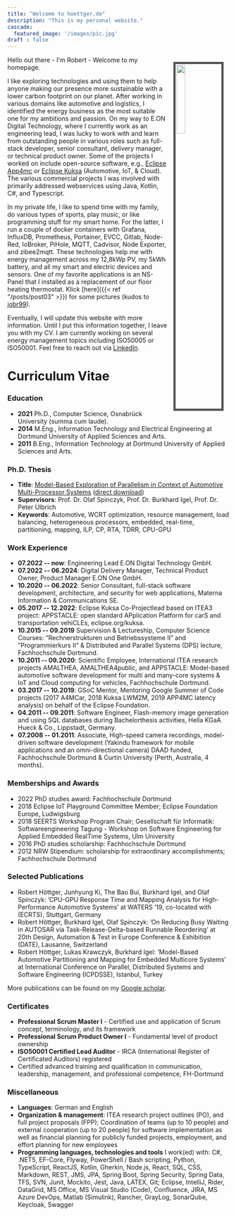 ```yaml
---
title: "Welcome to hoettger.de"
description: "This is my personal website."
cascade:
  featured_image: '/images/pic.jpg'
draft : false
---
```


<img style="float: right; width:20%; border:5px solid #555; padding:1pt;margin:10pt" src="/images/rh.jpg"/>

Hello out there - I'm Robert - Welcome to my homepage.

I like exploring technologies and using them to help anyone making our presence more sustainable with a lower carbon footprint on our planet.
After working in various domains like automotive and logistics, I identified the energy business as the most suitable one for my ambitions and passion.
On my way to E.ON Digital Technology, where I currently work as an engineering lead, I was lucky to work with and learn from outstanding people in various roles such as full-stack developer, senior consultant, delivery manager, or technical product owner.
Some of the projects I worked on include open-source software, e.g., <a href="https://www.eclipse.org/app4mc/" target="_blank"> Eclipse App4mc</a> <!--[Eclipse App4mc](https://www.eclipse.org/app4mc/), --> or <a href="https://www.eclipse.org/kuksa/" target="_blank"> Eclipse Kuksa</a> <!--[Eclipse Kuksa](https://www.eclipse.org/kuksa/) -->
(Automotive, IoT, & Cloud).
The various commercial projects I was involved with primarily addressed webservices using Java, Kotlin, C#, and Typescript.

In my private life, I like to spend time with my family, do various types of sports, play music, or like programming stuff for my smart home. 
For the latter, I run a couple of docker containers with Grafana, InfluxDB, Prometheus, Portainer, EVCC, Gitlab, Node-Red, IoBroker, PiHole, MQTT, Cadvisor, Node Exporter, and zibee2mqtt. 
These technologies help me with energy management across my 12,8kWp PV, my 5kWh battery, and all my smart and electric devices and sensors.
One of my favorite applications is an NS-Panel that I installed as a replacement of our floor heating thermostat. Klick [here]({{< ref "/posts/post03" >}}) for some pictures (kudos to <a href="https://docs.nspanel.pky.eu" target="_blank">jobr99</a>).

Eventually, I will update this website with more information. 
Until I put this information together, I leave you with my CV.
I am currently working on several energy management topics including ISO50005 or ISO50001. 
Feel free to reach out via <a href="https://www.linkedin.com/in/rohoe/" target="_blank">LinkedIn</a>.

# Curriculum Vitae

### Education
* **2021** Ph.D., Computer Science, Osnabrück University (summa cum laude).
* **2014** M.Eng., Information Technology and Electrical Engineering at Dortmund University of Applied Sciences and Arts.
* **2011** B.Eng., Information Technology at Dortmund University of Applied Sciences and Arts.

### Ph.D. Thesis
* **Title**: <a href="https://osnadocs.ub.uni-osnabrueck.de/handle/urn:nbn:de:gbv:700-202107155208" target="_blank">Model-Based Exploration of Parallelism in Context of Automotive Multi-Processor Systems</a> (<a href="https://osnadocs.ub.uni-osnabrueck.de/bitstream/urn:nbn:de:gbv:700-202107155208/5/thesis_hoettger.pdf" target="_blank">direct download</a>)
* **Supervisors**: Prof. Dr. Olaf Spinczyk, Prof. Dr. Burkhard Igel, Prof. Dr. Peter Ulbrich
* **Keywords**: Automotive, WCRT optimization, resource management, load balancing, heterogeneous processors, embedded, real-time, partitioning, mapping, ILP, CP, RTA, TDRR, CPU-GPU

### Work Experience
* **07.2022 -- now**: Engineering Lead E.ON Digital Technology GmbH.
* **07.2022 -- 06.2024**: Digital Delivery Manager, Technical Product Owner, Product Manager E.ON One GmbH.
* **10.2020 -- 06.2022**: Senior Consultant, full-stack software development, architecture, and security for web applications, Materna Information & Communications SE.
* **05.2017 -- 12.2022**: Eclipse Kuksa Co-Projectlead based on ITEA3 project: APPSTACLE: open standard APplication Platform for carS and transportation vehiCLEs, eclipse.org/kuksa.
* **10.2015 -- 09.2019** Supervision & Lectureship, Computer Science Courses: ”Rechnerstrukturen und Betriebssysteme II” and ”Programmierkurs II” & Distributed and Parallel Systems (DPS) lecture, Fachhochschule Dortmund.
* **10.2011 -- 09.2020**: Scientific Employee, International ITEA research projects AMALTHEA, AMALTHEA4public, and APPSTACLE: Model-based automotive software development for multi and many-core systems & IoT and Cloud computing for vehicles, Fachhochschule Dortmund.
* **03.2017 -- 10.2019**: GSoC Mentor, Mentoring Google Summer of Code projects (2017 A4MCar, 2018 Kuksa LWM2M, 2019 APP4MC latency analysis) on behalf of the Eclipse Foundation.
* **04.2011 -- 09.2011**: Software Engineer, Flash-memory image generation and using SQL databases during Bachelorthesis activities, Hella KGaA Hueck & Co., Lippstadt, Germany.
* **07.2008 -- 01.2011**: Associate, High-speed camera recordings, model-driven software development (Yakindu framework for mobile applications and an omni-directional camera) DAAD funded, Fachhochschule Dortmund & Curtin University (Perth, Australia, 4 months).

### Memberships and Awards
* 2022 PhD studies award: Fachhochschule Dortmund
* 2018 Eclipse IoT Playground Committee Member; Eclipse Foundation Europe, Ludwigsburg
* 2018 SEERTS Workshop Program Chair; Gesellschaft für Informatik: Softwareengineering Tagung - Workshop on Software Engineering for Applied Embedded RealTime Systems, Ulm University
* 2016 PhD studies scholarship: Fachhochschule Dortmund 
* 2012 NRW Stipendium: scholarship for extraordinary accomplishments; Fachhochschule Dortmund

### Selected Publications
* Robert Höttger, Junhyung Ki, The Bao Bui, Burkhard Igel, and Olaf Spinczyk: ’CPU-GPU Response Time and Mapping Analysis for High- Performance Automotive Systems’ at WATERS ’19, co-located with (ECRTS), Stuttgart, Germany
* Robert Höttger, Burkhard Igel, Olaf Spinczyk: ’On Reducing Busy Waiting in AUTOSAR via Task-Release-Delta-based Runnable Reordering’ at 20th Design, Automation & Test in Europe Conference & Exhibition (DATE), Lausanne, Switzerland
* Robert Höttger, Lukas Krawczyk, Burkhard Igel: ’Model-Based Automotive Partitioning and Mapping for Embedded Multicore Systems’ at International Conference on Parallel, Distributed Systems and Software Engineering (ICPDSSE), Istanbul, Turkey

More publications can be found on my [Google scholar](https://scholar.google.de/citations?user=5CYqACIAAAAJ&hl=de).


### Certificates

* **Professional Scrum Master I** - Certified use and application of Scrum concept, terminology, and its framework
* **Professional Scrum Product Owner I** - Fundamental level of product ownership
* **ISO50001 Certified Lead Auditor** - IRCA (International Register of Certificated Auditors) registered 
* Certified advanced training and qualification in communication, leadership, management, and professional competence, FH-Dortmund


### Miscellaneous

* **Languages**: German and English
* **Organization & management**: ITEA research project outlines (PO), and full project proposals (FPP); Coordination of teams (up to 10 people) and external cooperation (up to 20 people) for software implementation as well as financial planning for publicly funded projects, employment, and effort planning for new employees
* **Programming languages, technologies and tools** I work(ed) with: C#, .NET5, EF-Core, Flyway, PowerShell / Bash scripting, Python, TypeScript, ReactJS, Kotlin, Gherkin, Node.js, React, SQL, CSS, Markdown, REST, JMS, JPA, Spring Boot, Spring Security, Spring Data, TFS, SVN, Junit, Mockito, Jest, Java, LATEX, Git; Eclipse, IntelliJ, Rider, DataGrid, MS Office, MS Visual Studio (Code), Confluence, JIRA, MS Azure DevOps, Matlab (Simulink), Rancher, GrayLog, SonarQube, Keycloak, Swagger
